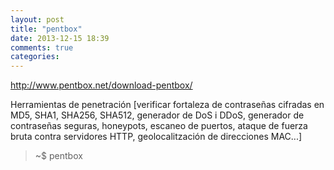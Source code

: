 ```yaml
---
layout: post
title: "pentbox"
date: 2013-12-15 18:39
comments: true
categories: 
---
```

http://www.pentbox.net/download-pentbox/

Herramientas de penetración [verificar fortaleza de contraseñas cifradas en MD5, SHA1, SHA256, SHA512, generador de DoS i DDoS, generador de contraseñas seguras, honeypots, escaneo de puertos, ataque de fuerza bruta contra servidores HTTP, geolocalitzación de direcciones MAC...]

>~$ pentbox

